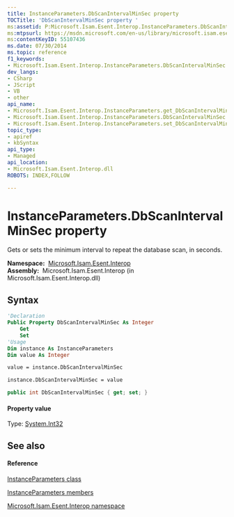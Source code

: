 ```yaml
---
title: InstanceParameters.DbScanIntervalMinSec property 
TOCTitle: 'DbScanIntervalMinSec property '
ms:assetid: P:Microsoft.Isam.Esent.Interop.InstanceParameters.DbScanIntervalMinSec
ms:mtpsurl: https://msdn.microsoft.com/en-us/library/microsoft.isam.esent.interop.instanceparameters.dbscanintervalminsec(v=EXCHG.10)
ms:contentKeyID: 55107436
ms.date: 07/30/2014
ms.topic: reference
f1_keywords:
- Microsoft.Isam.Esent.Interop.InstanceParameters.DbScanIntervalMinSec
dev_langs:
- CSharp
- JScript
- VB
- other
api_name: 
- Microsoft.Isam.Esent.Interop.InstanceParameters.get_DbScanIntervalMinSec
- Microsoft.Isam.Esent.Interop.InstanceParameters.DbScanIntervalMinSec
- Microsoft.Isam.Esent.Interop.InstanceParameters.set_DbScanIntervalMinSec
topic_type: 
- apiref
- kbSyntax
api_type: 
- Managed
api_location: 
- Microsoft.Isam.Esent.Interop.dll
ROBOTS: INDEX,FOLLOW

---
```


# InstanceParameters.DbScanIntervalMinSec property

Gets or sets the minimum interval to repeat the database scan, in seconds.

**Namespace:**  [Microsoft.Isam.Esent.Interop](hh596136\(v=exchg.10\).md)  
**Assembly:**  Microsoft.Isam.Esent.Interop (in Microsoft.Isam.Esent.Interop.dll)

## Syntax

``` vb
'Declaration
Public Property DbScanIntervalMinSec As Integer
    Get
    Set
'Usage
Dim instance As InstanceParameters
Dim value As Integer

value = instance.DbScanIntervalMinSec

instance.DbScanIntervalMinSec = value
```

``` csharp
public int DbScanIntervalMinSec { get; set; }
```

#### Property value

Type: [System.Int32](https://docs.microsoft.com/dotnet/api/system.int32?redirectedfrom=MSDN)  

## See also

#### Reference

[InstanceParameters class](dn350942\(v=exchg.10\).md)

[InstanceParameters members](dn350943\(v=exchg.10\).md)

[Microsoft.Isam.Esent.Interop namespace](hh596136\(v=exchg.10\).md)

